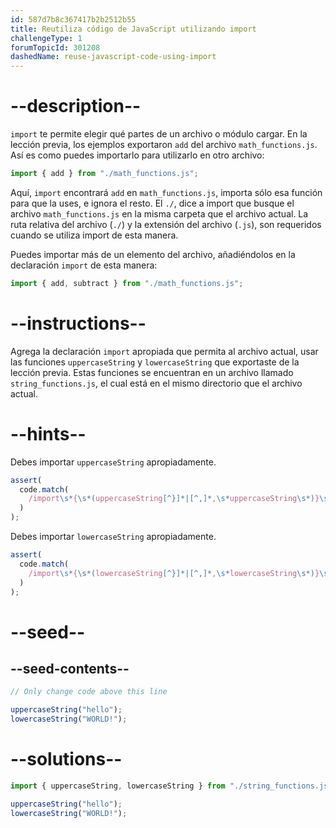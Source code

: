 ```yaml
---
id: 587d7b8c367417b2b2512b55
title: Reutiliza código de JavaScript utilizando import
challengeType: 1
forumTopicId: 301208
dashedName: reuse-javascript-code-using-import
---
```


# --description--

`import` te permite elegir qué partes de un archivo o módulo cargar. En la lección previa, los ejemplos exportaron `add` del archivo `math_functions.js`. Así es como puedes importarlo para utilizarlo en otro archivo:

```js
import { add } from "./math_functions.js";
```

Aquí, `import` encontrará `add` en `math_functions.js`, importa sólo esa función para que la uses, e ignora el resto. El `./`, dice a import que busque el archivo `math_functions.js` en la misma carpeta que el archivo actual. La ruta relativa del archivo (`./`) y la extensión del archivo (`.js`), son requeridos cuando se utiliza import de esta manera.

Puedes importar más de un elemento del archivo, añadiéndolos en la declaración `import` de esta manera:

```js
import { add, subtract } from "./math_functions.js";
```

# --instructions--

Agrega la declaración `import` apropiada que permita al archivo actual, usar las funciones `uppercaseString` y `lowercaseString` que exportaste de la lección previa. Estas funciones se encuentran en un archivo llamado `string_functions.js`, el cual está en el mismo directorio que el archivo actual.

# --hints--

Debes importar `uppercaseString` apropiadamente.

```js
assert(
  code.match(
    /import\s*{\s*(uppercaseString[^}]*|[^,]*,\s*uppercaseString\s*)}\s+from\s+('|")\.\/string_functions\.js\2/g
  )
);
```

Debes importar `lowercaseString` apropiadamente.

```js
assert(
  code.match(
    /import\s*{\s*(lowercaseString[^}]*|[^,]*,\s*lowercaseString\s*)}\s+from\s+('|")\.\/string_functions\.js\2/g
  )
);
```

# --seed--

## --seed-contents--

```js
// Only change code above this line

uppercaseString("hello");
lowercaseString("WORLD!");
```

# --solutions--

```js
import { uppercaseString, lowercaseString } from "./string_functions.js";

uppercaseString("hello");
lowercaseString("WORLD!");
```
